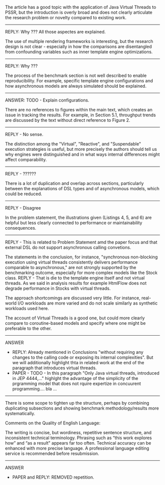 The article has a good topic with the application of Java Virtual Threads to
PSSR, but the introduction is overly broad and does not clearly articulate the
research problem or novelty compared to existing work.
***
REPLY: Why ??? All those aspectes are explained.

The use of multiple rendering frameworks is interesting, but the research design
is not clear - especially in how the comparisons are disentangled from
confounding variables such as inner template engine optimizations.
***
REPLY: Why ???

The process of the benchmark section is not well described to enable
reproducibility. For example, specific template engine configurations and how
asynchronous models are always simulated should be explained.  
***
ANSWER: TODO -  Explain configurations.

There are no references to figures within the main text, which creates an issue
in tracking the results. For example, in Section 5.1, throughput trends are
discussed by the text without direct reference to Figure 2.
***
REPLY - No sense.

The distinction among the "Virtual", "Reactive", and "Suspendable" execution
strategies is useful, but more precisely the authors should tell us why engines
were distinguished and in what ways internal differences might affect
comparability.
***
REPLY - ??????

There is a lot of duplication and overlap across sections, particularly between
the explanations of DSL types and of asynchronous models, which could be
reduced.
***
REPLY - Disagree

In the problem statement, the illustrations given (Listings 4, 5, and 6) are
helpful but less clearly connected to performance or maintainability
consequences.
***
REPLY - This is related to Problem Statement amd the paper focus and that
external DSL do not support asynchronous calling convetions.

The statements in the conclusion, for instance, "synchronous non-blocking
execution using virtual threads consistently delivers performance comparable to
asynchronous," are not strongly supported by the benchmarking outcome,
especially for more complex models like the Stock class.
REPLY - That is die to the template engine itself and not virtual threads.
As we said in analysis results for example HtmlFlow does not degrade performance 
in Stocks with virtual threads. 

The approach shortcomings are discussed very little. For instance, real-world
I/O workloads are more varied and do not scale similarly as synthetic workloads
used here.

The account of Virtual Threads is a good one, but could more clearly compare to
coroutine-based models and specify where one might be preferable to the other.
*** 
ANSWER 
* REPLY: Already mentioned in Conclusions "without requiring any changes to the
calling code or exposing its internal complexities". But we will additionally
highlight thta in related work at the end of the paragraph that introduces
virtual threads.
* PAPER - TODO - In this paragraph "Only Java virtual threads, introduced in JEP
4444,..." highlght the advantage of the simplicity of the prgramming model that
does not rquire expertize in concuurent programming.... bla ...
***

There is some scope to tighten up the structure, perhaps by combining
duplicating subsections and showing benchmark methodology/results more
systematically.

Comments on the Quality of English Language:

The writing is concise, but wordiness, repetitive sentence structure, and
inconsistent technical terminology. Phrasing such as “this work explores how”
and “as a result" appears far too often. Technical accuracy can be enhanced with
more precise language. A professional language editing service is recommended
before resubmission.
***
ANSWER
* PAPER and REPLY: REMOVED repetition.

